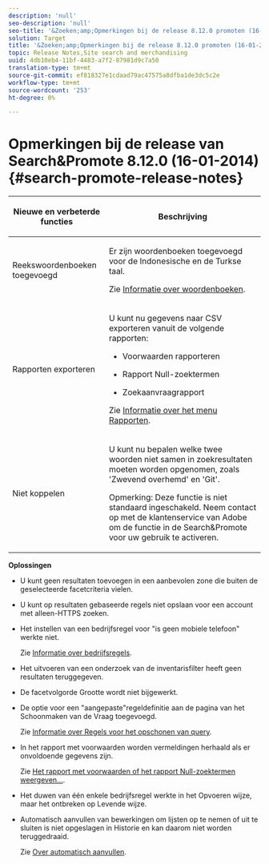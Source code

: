 ```yaml
---
description: 'null'
seo-description: 'null'
seo-title: '&Zoeken;amp;Opmerkingen bij de release 8.12.0 promoten (16-01-2014)'
solution: Target
title: '&Zoeken;amp;Opmerkingen bij de release 8.12.0 promoten (16-01-2014)'
topic: Release Notes,Site search and merchandising
uuid: 4db10eb4-11bf-4483-a7f2-87981d9c7a50
translation-type: tm+mt
source-git-commit: ef818327e1cdaad79ac47575a8dfba1de3dc5c2e
workflow-type: tm+mt
source-wordcount: '253'
ht-degree: 0%

---
```



# Opmerkingen bij de release van Search&amp;Promote 8.12.0 (16-01-2014){#search-promote-release-notes}

<table> 
 <thead> 
  <tr> 
   <th colname="col1" class="entry"> <p>Nieuwe en verbeterde functies </p> </th> 
   <th colname="col2" class="entry"> <p>Beschrijving </p> </th> 
  </tr> 
 </thead>
 <tbody> 
  <tr> 
   <td colname="col1"> <p>Reekswoordenboeken toegevoegd </p> </td> 
   <td colname="col2"> <p> </p> <p> Er zijn woordenboeken toegevoegd voor de Indonesische en de Turkse taal. </p> <p>Zie <a href="../c-about-linguistics-menu/c-about-dictionaries.md#concept_B8028B71EC8144669614C64578EDB034" format="dita" scope="local"> Informatie over woordenboeken</a>. </p> </td> 
  </tr> 
  <tr> 
   <td colname="col1"> <p>Rapporten exporteren </p> </td> 
   <td colname="col2"> <p> 
     <!--3683368-->U kunt nu gegevens naar CSV exporteren vanuit de volgende rapporten: 
     <ul id="ul_93B619DBB3444F64BD6D7F9E969AB1E1"> 
      <li id="li_96DDE1A196834845A0FA319903C5934B"> <p>Voorwaarden rapporteren </p> </li> 
      <li id="li_4F1A19DE98C84F8CAD963EEA2B38ED7A"> <p>Rapport Null-zoektermen </p> </li> 
      <li id="li_A7716C62C4D44CD69D411C3FEE246D96"> <p>Zoekaanvraagrapport </p> </li> 
     </ul> </p> <p>Zie <a href="../c-about-reports-menu/c-about-reports-menu.md#concept_5F901459C7AB461BAB30B305957EB00C" format="dita" scope="local"> Informatie over het menu Rapporten</a>. </p> </td> 
  </tr> 
  <tr> 
   <td colname="col1"> <p>Niet koppelen </p> </td> 
   <td colname="col2"> <p>U kunt nu bepalen welke twee woorden niet samen in zoekresultaten moeten worden opgenomen, zoals 'Zwevend overhemd' en 'Git'. </p> <p> <p>Opmerking:  Deze functie is niet standaard ingeschakeld. Neem contact op met de klantenservice van Adobe om de functie in de Search&amp;Promote voor uw gebruik te activeren. </p> </p> </td> 
  </tr> 
 </tbody> 
</table>

**Oplossingen**

* U kunt geen resultaten toevoegen in een aanbevolen zone die buiten de geselecteerde facetcriteria vielen.
* U kunt op resultaten gebaseerde regels niet opslaan voor een account met alleen-HTTPS zoeken.
* Het instellen van een bedrijfsregel voor &quot;is geen mobiele telefoon&quot; werkte niet.

   Zie [Informatie over bedrijfsregels](../c-about-rules-menu/c-about-business-rules.md#concept_2A93D76216754D3D8412CDEA00BD26BD).

* Het uitvoeren van een onderzoek van de inventarisfilter heeft geen resultaten teruggegeven.
* De facetvolgorde Grootte wordt niet bijgewerkt.
* De optie voor een &quot;aangepaste&quot;regeldefinitie aan de pagina van het Schoonmaken van de Vraag toegevoegd.

   Zie [Informatie over Regels voor het opschonen van query](../c-about-rules-menu/c-about-query-cleaning-rules.md#concept_17F3CDDC3C8A4128AF092A82B777B86C).

* In het rapport met voorwaarden worden vermeldingen herhaald als er onvoldoende gegevens zijn.

   Zie [Het rapport met voorwaarden of het rapport Null-zoektermen weergeven...](../c-about-reports-menu/c-about-reports-menu.md#task_53B7ED1582DD4B0E8376546A7AFC789A).

* Het duwen van één enkele bedrijfsregel werkte in het Opvoeren wijze, maar het ontbreken op Levende wijze.
* Automatisch aanvullen van bewerkingen om lijsten op te nemen of uit te sluiten is niet opgeslagen in Historie en kan daarom niet worden teruggedraaid.

   Zie [Over automatisch aanvullen](../c-about-auto-complete.md#concept_093A9CD754864BA79B456FE4BEB64578).

